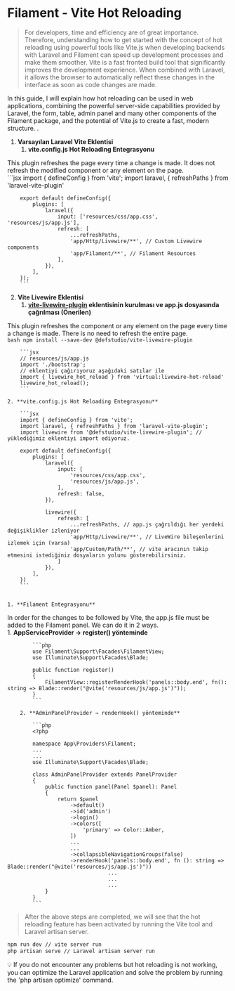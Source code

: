 # Filament - Vite Hot Reloading

> For developers, time and efficiency are of great importance. Therefore, understanding how to get started with the concept of hot reloading using powerful tools like Vite.js when developing backends with Laravel and Filament can speed up development processes and make them smoother.
Vite is a fast fronted build tool that significantly improves the development experience. When combined with Laravel, it allows the browser to automatically reflect these changes in the interface as soon as code changes are made.
> 
In this guide, I will explain how hot reloading can be used in web applications, combining the powerful server-side capabilities provided by Laravel, the form, table, admin panel and many other components of the Filament package, and the potential of Vite.js to create a fast, modern structure. .

1. **Varsayılan Laravel Vite Eklentisi**
    1. **vite.config.js Hot Reloading Entegrasyonu**
        
This plugin refreshes the page every time a change is made. It does not refresh the modified component or any element on the page.        
        ```jsx
        import { defineConfig } from 'vite';
        import laravel, { refreshPaths } from 'laravel-vite-plugin'
        
        export default defineConfig({
            plugins: [
                laravel({
                    input: ['resources/css/app.css', 'resources/js/app.js'],
                    refresh: [
                        ...refreshPaths,
                        'app/Http/Livewire/**', // Custom Livewire components
                        'app/Filament/**', // Filament Resources
                    ],
                }),
            ],
        });
        ```
        
    
2. **Vite Livewire Eklentisi**
    1. **[vite-livewire-plugin](https://github.com/defstudio/vite-livewire-plugin) eklentisinin kurulması ve app.js dosyasında çağrılması (Önerilen)**
        
This plugin refreshes the component or any element on the page every time a change is made. There is no need to refresh the entire page.        
        ```bash
        npm install --save-dev @defstudio/vite-livewire-plugin
        ```
        
        ```jsx
        // resources/js/app.js
        import './bootstrap';
        // eklentiyi çağırıyoruz aşağıdaki satılar ile
        import { livewire_hot_reload } from 'virtual:livewire-hot-reload'
        livewire_hot_reload();
        ```
        
    2. **vite.config.js Hot Reloading Entegrasyonu**
        
        ```jsx
        import { defineConfig } from 'vite';
        import laravel, { refreshPaths } from 'laravel-vite-plugin';
        import livewire from '@defstudio/vite-livewire-plugin'; // yüklediğimiz eklentiyi import ediyoruz.
        
        export default defineConfig({
            plugins: [
                laravel({
                    input: [
                        'resources/css/app.css',
                        'resources/js/app.js',
                    ],
                    refresh: false,
                }),
        
                livewire({
                    refresh: [
                        ...refreshPaths, // app.js çağrıldığı her yerdeki değişiklikler izleniyor
                        'app/Http/Livewire/**', // LiveWire bileşenlerini izlemek için (varsa)
                        'app/Custom/Path/**', // vite aracının takip etmesini istediğiniz dosyaların yolunu gösterebilirsiniz.
                    ]
                }),
            ],
        })
        ```
        
    
    1. **Filament Entegrasyonu**
        
In order for the changes to be followed by Vite, the app.js file must be added to the Filament panel. We can do it in 2 ways.        
        1. **AppServiceProvider → register() yönteminde**
            
            ```php
            use Filament\Support\Facades\FilamentView;
            use Illuminate\Support\Facades\Blade;
            
            public function register()
            {
                FilamentView::registerRenderHook('panels::body.end', fn(): string => Blade::render("@vite('resources/js/app.js')"));
            }
            ```
            
        2. **AdminPanelProvider → renderHook() yönteminde**
            
            ```php
            <?php
            
            namespace App\Providers\Filament;
            ...
            ...
            use Illuminate\Support\Facades\Blade;
            
            class AdminPanelProvider extends PanelProvider
            {
                public function panel(Panel $panel): Panel
                {
                    return $panel
                        ->default()
                        ->id('admin')
                        ->login()
                        ->colors([
                            'primary' => Color::Amber,
                        ])
                        ...
                        ...
                        ->collapsibleNavigationGroups(false)
                        ->renderHook('panels::body.end', fn (): string => Blade::render("@vite('resources/js/app.js')"))
            						...
            						...
            						...
                }
            }
            ```
            

> After the above steps are completed, we will see that the hot reloading feature has been activated by running the Vite tool and Laravel artisan server.
> 

```bash
npm run dev // vite server run
php artisan serve // Laravel artisan server run
```

<aside>
💡 If you do not encounter any problems but hot reloading is not working, you can optimize the Laravel application and solve the problem by running the 'php artisan optimize' command.
</aside>
